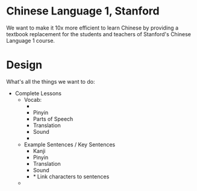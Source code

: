 # Chinese Language 1, Stanford

We want to make it 10x more efficient to learn Chinese by providing a textbook replacement for the students and teachers of Stanford's Chinese Language 1 course.

# Design

What's all the things we want to do:

* Complete Lessons
    * Vocab:
        * <Character>
        * Pinyin
        * Parts of Speech
        * Translation
        * Sound
        * <Metadata>
    * Example Sentences / Key Sentences
        * Kanji
        * Pinyin
        * Translation
        * Sound
        * <Metadata>
            * Link characters to sentences
    * 